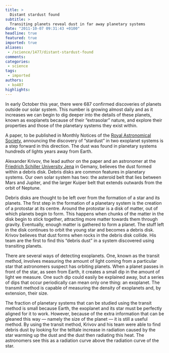 ```yaml
---
title: >
  Distant stardust found
subtitle: >
  Transiting planets reveal dust in far away planetary systems
date: "2011-10-07 09:31:43 +0100"
headline: true
featured: true
imported: true
aliases:
 - /science/1477/distant-stardust-found
comments:
categories:
 - science
tags:
 - imported
authors:
 - ko407
highlights:
---
```


In early October this year, there were 687 confirmed discoveries of planets outside our solar system. This number is growing almost daily and as it increases we can begin to dig deeper into the details of these planets, known as exoplanets because of their “extrasolar” nature, and explore their properties and those of the planetary systems they exist within.

A paper, to be published in Monthly Notices of the [Royal Astronomical Society](http://www.ras.org.uk/), announcing the discovery of “stardust” in two exoplanet systems is a step forward in this direction. The dust was found in planetary systems hundreds of lights years away from Earth.

Alexander Krivov, the lead author on the paper and an astronomer at the [Friedrich Schiller University Jena](http://www.uni-jena.de/en/start_en.html) in Gemany, believes the dust formed within a debris disk. Debris disks are common features in planetary systems. Our own solar system has two: the asteroid belt that lies between Mars and Jupiter, and the larger Kuiper belt that extends outwards from the orbit of Neptune.

Debris disks are thought to be left over from the formation of a star and its planets. The first step in the formation of a planetary system is the creation of a protostar at its centre. Around the protostar is a disk of matter, out of which planets begin to form. This happens when chunks of the matter in the disk begin to stick together, attracting more matter towards them through gravity. Eventually, enough matter is gathered to form a planet. The stuff left in the disk continues to orbit the young star and becomes a debris disk.
 Krivov believes that dust forms when rocks in the debris disk collide. His team are the first to find this “debris dust” in a system discovered using transiting planets.

There are several ways of detecting exoplanets. One, known as the transit method, involves measuring the amount of light coming from a particular star that astronomers suspect has orbiting planets. When a planet passes in front of the star, as seen from Earth, it creates a small dip in the amount of light we measure. One such dip could easily be explained away, but a series of dips that occur periodically can mean only one thing: an exoplanet. The transmit method is capable of measuring the density of exoplanets and, by extension, their size.

The fraction of planetary systems that can be studied using the transit method is small because Earth, the exoplanet and its star must be perfectly aligned for it to work. However, because of the extra information that can be gleaned this way — namely the size of the planet — it is still a useful method.
 By using the transit method, Krivov and his team were able to find debris dust by looking for the telltale increase in radiation caused by the star warming up the dust and the dust then radiating this heat. The astronomers see this as a radiation curve above the radiation curve of the star.
